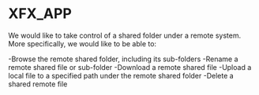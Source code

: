 # XFX_APP
We would like to take control of a shared folder under a remote system. More specifically, we would like to be able to:

  -Browse the remote shared folder, including its sub-folders
  -Rename a remote shared file or sub-folder
  -Download a remote shared file
  -Upload a local file to a specified path under the remote shared folder
  -Delete a shared remote file
